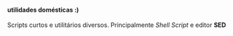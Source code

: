 #### utilidades domésticas :)

Scripts curtos e utilitários diversos. 
Principalmente *Shell Script* e editor **SED**
